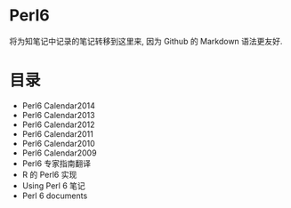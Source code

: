 # Perl6
将为知笔记中记录的笔记转移到这里来, 因为 Github 的 Markdown 语法更友好. 
# 目录
* Perl6 Calendar2014
* Perl6 Calendar2013
* Perl6 Calendar2012
* Perl6 Calendar2011
* Perl6 Calendar2010
* Perl6 Calendar2009
* Perl6 专家指南翻译
* R 的 Perl6 实现
* Using Perl 6 笔记
* Perl 6 documents
